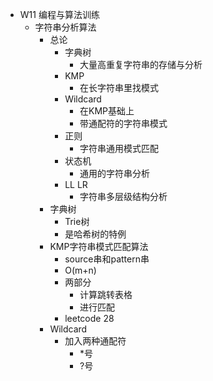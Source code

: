 - W11 编程与算法训练
	- 字符串分析算法
		- 总论
			- 字典树
				- 大量高重复字符串的存储与分析
			- KMP
				- 在长字符串里找模式
			- Wildcard
				- 在KMP基础上
				- 带通配符的字符串模式
			- 正则
				- 字符串通用模式匹配
			- 状态机
				- 通用的字符串分析
			- LL LR
				- 字符串多层级结构分析
		- 字典树
			- Trie树
			- 是哈希树的特例
		- KMP字符串模式匹配算法
			- source串和pattern串
			- O(m+n)
			- 两部分
				- 计算跳转表格
				- 进行匹配
			- leetcode 28
		- Wildcard
			- 加入两种通配符
				- *号
				- ?号